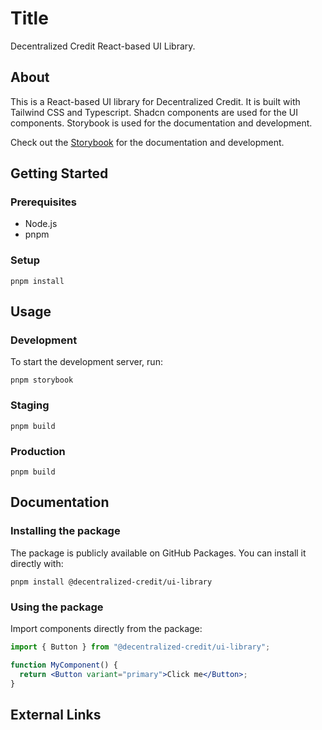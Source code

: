 # Title

Decentralized Credit React-based UI Library.

## About

This is a React-based UI library for Decentralized Credit. It is built with Tailwind CSS and Typescript. Shadcn components are used for the UI components. Storybook is used for the documentation and development.

Check out the [Storybook](https://deployed-link-TBD") for the documentation and development.

## Getting Started

### Prerequisites

- Node.js
- pnpm

### Setup

```
pnpm install
```

## Usage

### Development

To start the development server, run:

```
pnpm storybook
```

### Staging

```
pnpm build
```

### Production

```
pnpm build
```

## Documentation

### Installing the package

The package is publicly available on GitHub Packages. You can install it directly with:

```
pnpm install @decentralized-credit/ui-library
```

### Using the package

Import components directly from the package:

```jsx
import { Button } from "@decentralized-credit/ui-library";

function MyComponent() {
  return <Button variant="primary">Click me</Button>;
}
```

## External Links
